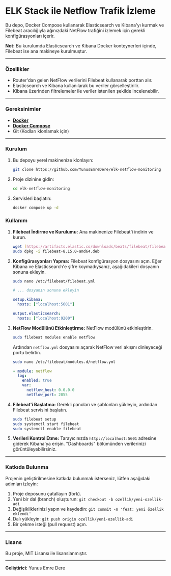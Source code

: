 # ELK Stack ile Netflow Trafik İzleme

Bu depo, Docker Compose kullanarak Elasticsearch ve Kibana'yı kurmak ve Filebeat aracılığıyla ağınızdaki NetFlow trafiğini izlemek için gerekli konfigürasyonları içerir.

**Not:** Bu kurulumda Elasticsearch ve Kibana Docker konteynerleri içinde, Filebeat ise ana makineye kurulmuştur.

---

### Özellikler
* Router'dan gelen NetFlow verilerini Filebeat kullanarak porttan alır.
* Elasticsearch ve Kibana kullanılarak bu veriler görselleştirilir.
* Kibana üzerinden filtrelemeler ile veriler istenilen şekilde incelenebilir.

---

### Gereksinimler
* [**Docker**](https://docs.docker.com/get-docker/)
* [**Docker Compose**](https://docs.docker.com/compose/install/)
* Git (Kodları klonlamak için)

---

### Kurulum

1.  Bu depoyu yerel makinenize klonlayın:
    ```bash
    git clone https://github.com/YunusEmreDere/elk-netflow-monitoring
    ```

2.  Proje dizinine gidin:
    ```bash
    cd elk-netflow-monitoring
    ```

3.  Servisleri başlatın:
    ```bash
    docker compose up -d
    ```

### Kullanım

1.  **Filebeat İndirme ve Kurulumu:**
    Ana makinenize Filebeat'i indirin ve kurun.
    ```bash
    wget [https://artifacts.elastic.co/downloads/beats/filebeat/filebeat-8.15.0-amd64.deb](https://artifacts.elastic.co/downloads/beats/filebeat/filebeat-8.15.0-amd64.deb)
    sudo dpkg -i filebeat-8.15.0-amd64.deb
    ```

2.  **Konfigürasyonları Yapma:**
    Filebeat konfigürasyon dosyasını açın. Eğer Kibana ve Elasticsearch'e şifre koymadıysanız, aşağıdakileri dosyanın sonuna ekleyin.
    ```bash
    sudo nano /etc/filebeat/filebeat.yml
    ```
    ```yaml
    # ... dosyanın sonuna ekleyin

    setup.kibana:
      hosts: ["localhost:5601"]

    output.elasticsearch:
      hosts: ["localhost:9200"]
    ```

3.  **NetFlow Modülünü Etkinleştirme:**
    NetFlow modülünü etkinleştirin.
    ```bash
    sudo filebeat modules enable netflow
    ```
    Ardından `netflow.yml` dosyasını açarak NetFlow veri akışını dinleyeceği portu belirtin.
    ```bash
    sudo nano /etc/filebeat/modules.d/netflow.yml
    ```
    ```yaml
    - module: netflow
      log:
        enabled: true
        var:
          netflow_host: 0.0.0.0
          netflow_port: 2055
    ```

4.  **Filebeat'i Başlatma:**
    Gerekli panoları ve şablonları yükleyin, ardından Filebeat servisini başlatın.
    ```bash
    sudo filebeat setup
    sudo systemctl start filebeat
    sudo systemctl enable filebeat
    ```

5.  **Verileri Kontrol Etme:**
    Tarayıcınızda `http://localhost:5601` adresine giderek Kibana'ya erişin. "Dashboards" bölümünden verilerinizi görüntüleyebilirsiniz.

---

### Katkıda Bulunma

Projenin geliştirilmesine katkıda bulunmak isterseniz, lütfen aşağıdaki adımları izleyin:

1.  Proje deposunu çatallayın (fork).
2.  Yeni bir dal (branch) oluşturun: `git checkout -b ozellik/yeni-ozellik-adi`
3.  Değişikliklerinizi yapın ve kaydedin: `git commit -m 'feat: yeni özellik eklendi'`
4.  Dalı yükleyin: `git push origin ozellik/yeni-ozellik-adi`
5.  Bir çekme isteği (pull request) açın.

---

### Lisans

Bu proje, MIT Lisansı ile lisanslanmıştır.

---

**Geliştirici:** Yunus Emre Dere
